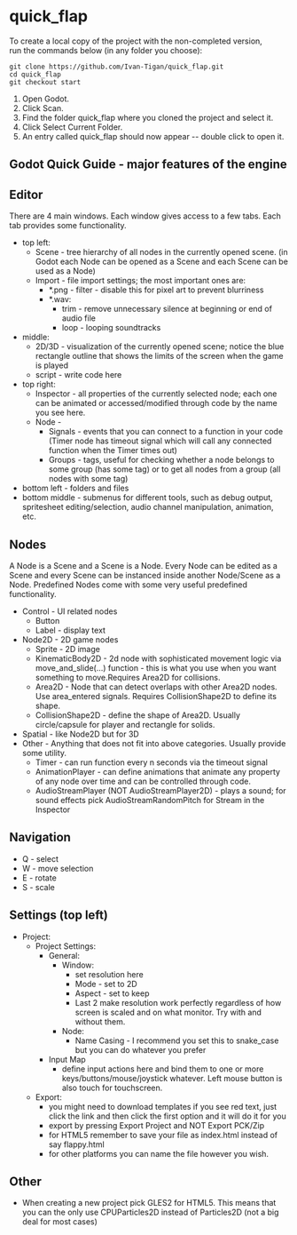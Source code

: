# quick_flap

To create a local copy of the project with the non-completed version,  
run the commands below (in any folder you choose):
```
git clone https://github.com/Ivan-Tigan/quick_flap.git
cd quick_flap
git checkout start
```
1. Open Godot.
2. Click Scan.
3. Find the folder quick_flap where you cloned the project and select it.
4. Click Select Current Folder.
5. An entry called quick_flap should now appear -- double click to open it.

## Godot Quick Guide - major features of the engine

## Editor

There are 4 main windows. Each window gives access to a few tabs. Each tab provides some functionality.  
- top left:
  - Scene - tree hierarchy of all nodes in the currently opened scene. (in Godot each Node can be opened as a Scene and each Scene can be used as a Node)
  - Import - file import settings; the most important ones are:
    - *.png - filter - disable this for pixel art to prevent blurriness
    - *.wav:
      - trim - remove unnecessary silence at beginning or end of audio file
      - loop - looping soundtracks
- middle:
   - 2D/3D - visualization of the currently opened scene; notice the blue rectangle outline that shows the limits of the screen when the game is played
   - script - write code here
- top right:
   - Inspector - all properties of the currently selected node; each one can be animated or accessed/modified through code by the name you see here.
   - Node - 
      - Signals - events that you can connect to a function in your code (Timer node has timeout signal which will call any connected function when the Timer times out)
      - Groups - tags, useful for checking whether a node belongs to some group (has some tag) or to get all nodes from a group (all nodes with some tag)
- bottom left - folders and files
- bottom middle - submenus for different tools, such as debug output, spritesheet editing/selection, audio channel manipulation, animation, etc.

## Nodes
A Node is a Scene and a Scene is a Node. Every Node can be edited as a Scene and every Scene can be instanced inside another Node/Scene as a Node.
Predefined Nodes come with some very useful predefined functionality.
- Control - UI related nodes
   - Button
   - Label - display text
- Node2D - 2D game nodes
  - Sprite - 2D image
  - KinematicBody2D - 2d node with sophisticated movement logic via move_and_slide(...) function - this is what you use when you want something to move.Requires Area2D for collisions.
  - Area2D - Node that can detect overlaps with other Area2D nodes. Use area_entered signals. Requires CollisionShape2D to define its shape.
  - CollisionShape2D - define the shape of Area2D. Usually circle/capsule for player and rectangle for solids.
- Spatial - like Node2D but for 3D
- Other - Anything that does not fit into above categories. Usually provide some utility.
  - Timer - can run function every n seconds via the timeout signal
  - AnimationPlayer - can define animations that animate any property of any node over time and can be controlled through code.
  - AudioStreamPlayer (NOT AudioStreamPlayer2D) - plays a sound; for sound effects pick AudioStreamRandomPitch for Stream in the Inspector

## Navigation
 - Q - select
 - W - move selection
 - E - rotate 
 - S - scale

## Settings (top left)
- Project:
  - Project Settings:
    - General:
      - Window:
        - set resolution here
        - Mode - set to 2D
        - Aspect - set to keep
        - Last 2 make resolution work perfectly regardless of how screen is scaled and on what monitor. Try with and without them.
      - Node: 
        - Name Casing - I recommend you set this to snake_case but you can do whatever you prefer
    - Input Map
      - define input actions here and bind them to one or more keys/buttons/mouse/joystick whatever. Left mouse button is also touch for touchscreen.
  - Export:
    - you might need to download templates if you see red text, just click the link and then click the first option and it will do it for you
    - export by pressing Export Project and NOT Export PCK/Zip
    - for HTML5 remember to save your file as index.html instead of say flappy.html
    - for other platforms you can name the file however you wish.

## Other
- When creating a new project pick GLES2 for HTML5. This means that you can the only use CPUParticles2D instead of Particles2D (not a big deal for most cases)
